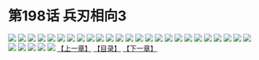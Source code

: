 # 第198话 兵刃相向3
![](https://s2.baozimh.com/scomic/sanyanxiaotianlu-samanhua/0/197-n35f/1.jpg)
![](https://s2.baozimh.com/scomic/sanyanxiaotianlu-samanhua/0/197-n35f/2.jpg)
![](https://s2.baozimh.com/scomic/sanyanxiaotianlu-samanhua/0/197-n35f/3.jpg)
![](https://s2.baozimh.com/scomic/sanyanxiaotianlu-samanhua/0/197-n35f/4.jpg)
![](https://s2.baozimh.com/scomic/sanyanxiaotianlu-samanhua/0/197-n35f/5.jpg)
![](https://s2.baozimh.com/scomic/sanyanxiaotianlu-samanhua/0/197-n35f/6.jpg)
![](https://s2.baozimh.com/scomic/sanyanxiaotianlu-samanhua/0/197-n35f/7.jpg)
![](https://s2.baozimh.com/scomic/sanyanxiaotianlu-samanhua/0/197-n35f/8.jpg)
![](https://s2.baozimh.com/scomic/sanyanxiaotianlu-samanhua/0/197-n35f/9.jpg)
![](https://s2.baozimh.com/scomic/sanyanxiaotianlu-samanhua/0/197-n35f/10.jpg)
![](https://s2.baozimh.com/scomic/sanyanxiaotianlu-samanhua/0/197-n35f/11.jpg)
![](https://s2.baozimh.com/scomic/sanyanxiaotianlu-samanhua/0/197-n35f/12.jpg)
![](https://s2.baozimh.com/scomic/sanyanxiaotianlu-samanhua/0/197-n35f/13.jpg)
![](https://s2.baozimh.com/scomic/sanyanxiaotianlu-samanhua/0/197-n35f/14.jpg)
![](https://s2.baozimh.com/scomic/sanyanxiaotianlu-samanhua/0/197-n35f/15.jpg)
![](https://s2.baozimh.com/scomic/sanyanxiaotianlu-samanhua/0/197-n35f/16.jpg)
![](https://s2.baozimh.com/scomic/sanyanxiaotianlu-samanhua/0/197-n35f/17.jpg)
![](https://s2.baozimh.com/scomic/sanyanxiaotianlu-samanhua/0/197-n35f/18.jpg)
![](https://s2.baozimh.com/scomic/sanyanxiaotianlu-samanhua/0/197-n35f/19.jpg)
![](https://s2.baozimh.com/scomic/sanyanxiaotianlu-samanhua/0/197-n35f/20.jpg)
![](https://s2.baozimh.com/scomic/sanyanxiaotianlu-samanhua/0/197-n35f/21.jpg)
![](https://s2.baozimh.com/scomic/sanyanxiaotianlu-samanhua/0/197-n35f/22.jpg)
![](https://s2.baozimh.com/scomic/sanyanxiaotianlu-samanhua/0/197-n35f/23.jpg)
![](https://s2.baozimh.com/scomic/sanyanxiaotianlu-samanhua/0/197-n35f/24.jpg)
![](https://s2.baozimh.com/scomic/sanyanxiaotianlu-samanhua/0/197-n35f/25.jpg)
![](https://s2.baozimh.com/scomic/sanyanxiaotianlu-samanhua/0/197-n35f/26.jpg)
![](https://s2.baozimh.com/scomic/sanyanxiaotianlu-samanhua/0/197-n35f/27.jpg)
![](https://s2.baozimh.com/scomic/sanyanxiaotianlu-samanhua/0/197-n35f/28.jpg)
![](https://s2.baozimh.com/scomic/sanyanxiaotianlu-samanhua/0/197-n35f/29.jpg)
![](https://s2.baozimh.com/scomic/sanyanxiaotianlu-samanhua/0/197-n35f/30.jpg)
[【上一章】](./197.md)
[【目录】](./README.md)
[【下一章】](./199.md)

